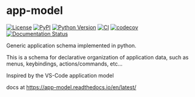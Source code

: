 # app-model

[![License](https://img.shields.io/pypi/l/app-model.svg?color=green)](https://github.com/pyapp-kit/app-model/raw/main/LICENSE)
[![PyPI](https://img.shields.io/pypi/v/app-model.svg?color=green)](https://pypi.org/project/app-model)
[![Python Version](https://img.shields.io/pypi/pyversions/app-model.svg?color=green)](https://python.org)
[![CI](https://github.com/pyapp-kit/app-model/actions/workflows/ci.yml/badge.svg)](https://github.com/pyapp-kit/app-model/actions/workflows/ci.yml)
[![codecov](https://codecov.io/gh/pyapp-kit/app-model/branch/main/graph/badge.svg)](https://codecov.io/gh/pyapp-kit/app-model)
[![Documentation Status](https://readthedocs.org/projects/app-model/badge/?version=latest)](https://app-model.readthedocs.io/en/latest/?badge=latest)

Generic application schema implemented in python.

This is a schema for declarative organization of application data, such as
menus, keybindings, actions/commands, etc...

Inspired by the VS-Code application model

docs at https://app-model.readthedocs.io/en/latest/
